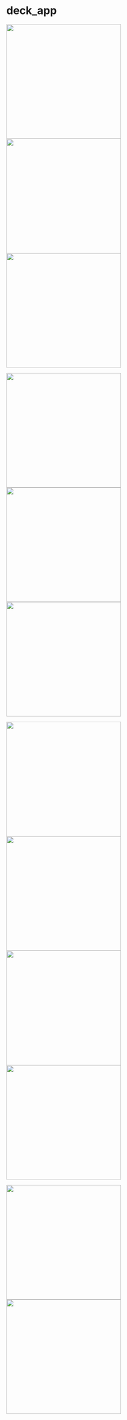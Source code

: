 # deck_app
<p float="left">
<img src="images/welcome.png" width="300">
<img src="images/login.png" width="300">
<img src="images/signup.png" width="300">
</p>
<p float="left">
<img src="images/Menu.png" width="300">
<img src="images/list_of_decks.png" width="300">
<img src="images/front_card.png" width="300">
</p>
<p float="left">
 <img src="images/back_card.png" width="300">
<img src="images/add_deck.png" width="300">
<img src="images/add_more_cards.png" width="300">
<img src="images/back_card.png" width="300">
</p>
<p float="left">
 <img src="images/back_card.png" width="300">
  <img src="images/user.png" width="300">
</p>

